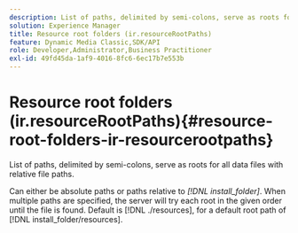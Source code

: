 ```yaml
---
description: List of paths, delimited by semi-colons, serve as roots for all data files with relative file paths.
solution: Experience Manager
title: Resource root folders (ir.resourceRootPaths)
feature: Dynamic Media Classic,SDK/API
role: Developer,Administrator,Business Practitioner
exl-id: 49fd45da-1af9-4016-8fc6-6ec17b7e553b
---
```

# Resource root folders (ir.resourceRootPaths){#resource-root-folders-ir-resourcerootpaths}

List of paths, delimited by semi-colons, serve as roots for all data files with relative file paths.

Can either be absolute paths or paths relative to *[!DNL install_folder]*. When multiple paths are specified, the server will try each root in the given order until the file is found. Default is [!DNL ./resources], for a default root path of [!DNL install_folder/resources].
